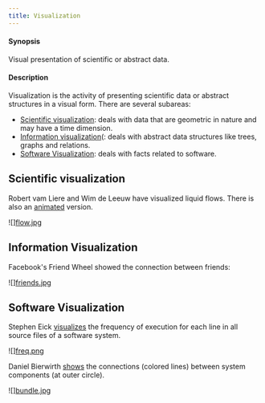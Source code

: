 ```yaml
---
title: Visualization
---
```


#### Synopsis

Visual presentation of scientific or abstract data.

#### Description

Visualization is the activity of presenting scientific data or abstract structures
in a visual form. There are several subareas:

*  [Scientific visualization](http://en.wikipedia.org/wiki/Scientific_visualization): deals with data that are geometric in nature and
  may have a time dimension.
*  [Information visualization](http://en.wikipedia.org/wiki/Information_visualization)(: deals with abstract data structures like trees, graphs and relations.
* [Software Visualization](http://en.wikipedia.org/wiki/Software_visualization): deals with facts related to software.


## Scientific visualization


Robert vam Liere and Wim de Leeuw have visualized liquid flows.
There is also an [animated](http://homepages.cwi.nl/~robertl/movies/flow1.mpg) version.


![][flow.jpg](/assets/Rascalopedia/Visualization/flow.jpg)



## Information Visualization


Facebook's Friend Wheel showed the connection between friends:

![][friends.jpg](/assets/Rascalopedia/Visualization/friends.jpg)


## Software Visualization

Stephen Eick [visualizes](http://citeseerx.ist.psu.edu/viewdoc/summary?doi=10.1.1.67.962) the frequency of execution for each line
in all source files of a software system.


![][freq.png](/assets/Rascalopedia/Visualization/freq.png)



Daniel Bierwirth [shows](http://www.danielbierwirth.de/index.php/reseachprojects/8-myresearch/mastercurriculumresearchcat/73-bundle-view-software-visualization) the connections (colored lines) between system components (at outer circle).


![][bundle.jpg](/assets/Rascalopedia/Visualization/bundle.jpg)



